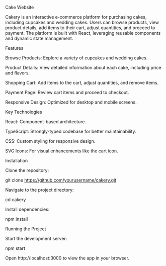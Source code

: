 Cake Website

Cakery is an interactive e-commerce platform for purchasing cakes, including cupcakes and wedding cakes. Users can browse products, view product details, add items to their cart, adjust quantities, and proceed to payment. The platform is built with React, leveraging reusable components and dynamic state management.


Features

Browse Products: Explore a variety of cupcakes and wedding cakes.

Product Details: View detailed information about each cake, including price and flavors.

Shopping Cart: Add items to the cart, adjust quantities, and remove items.

Payment Page: Review cart items and proceed to checkout.

Responsive Design: Optimized for desktop and mobile screens.



Key Technologies

React: Component-based architecture.

TypeScript: Strongly-typed codebase for better maintainability.

CSS: Custom styling for responsive design.

SVG Icons: For visual enhancements like the cart icon.



Installation

Clone the repository:

git clone https://github.com/yourusername/cakery.git

Navigate to the project directory:

cd cakery

Install dependencies:

npm install

Running the Project

Start the development server:

npm start

Open http://localhost:3000 to view the app in your browser.




